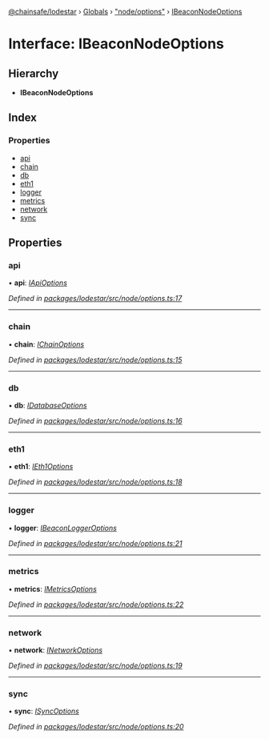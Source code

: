 [@chainsafe/lodestar](../README.md) › [Globals](../globals.md) › ["node/options"](../modules/_node_options_.md) › [IBeaconNodeOptions](_node_options_.ibeaconnodeoptions.md)

# Interface: IBeaconNodeOptions

## Hierarchy

* **IBeaconNodeOptions**

## Index

### Properties

* [api](_node_options_.ibeaconnodeoptions.md#api)
* [chain](_node_options_.ibeaconnodeoptions.md#chain)
* [db](_node_options_.ibeaconnodeoptions.md#db)
* [eth1](_node_options_.ibeaconnodeoptions.md#eth1)
* [logger](_node_options_.ibeaconnodeoptions.md#logger)
* [metrics](_node_options_.ibeaconnodeoptions.md#metrics)
* [network](_node_options_.ibeaconnodeoptions.md#network)
* [sync](_node_options_.ibeaconnodeoptions.md#sync)

## Properties

###  api

• **api**: *[IApiOptions](_api_options_.iapioptions.md)*

*Defined in [packages/lodestar/src/node/options.ts:17](https://github.com/ChainSafe/lodestar/blob/618cb3037/packages/lodestar/src/node/options.ts#L17)*

___

###  chain

• **chain**: *[IChainOptions](_chain_options_.ichainoptions.md)*

*Defined in [packages/lodestar/src/node/options.ts:15](https://github.com/ChainSafe/lodestar/blob/618cb3037/packages/lodestar/src/node/options.ts#L15)*

___

###  db

• **db**: *[IDatabaseOptions](_db_options_.idatabaseoptions.md)*

*Defined in [packages/lodestar/src/node/options.ts:16](https://github.com/ChainSafe/lodestar/blob/618cb3037/packages/lodestar/src/node/options.ts#L16)*

___

###  eth1

• **eth1**: *[IEth1Options](_eth1_options_.ieth1options.md)*

*Defined in [packages/lodestar/src/node/options.ts:18](https://github.com/ChainSafe/lodestar/blob/618cb3037/packages/lodestar/src/node/options.ts#L18)*

___

###  logger

• **logger**: *[IBeaconLoggerOptions](_node_loggeroptions_.ibeaconloggeroptions.md)*

*Defined in [packages/lodestar/src/node/options.ts:21](https://github.com/ChainSafe/lodestar/blob/618cb3037/packages/lodestar/src/node/options.ts#L21)*

___

###  metrics

• **metrics**: *[IMetricsOptions](_metrics_options_.imetricsoptions.md)*

*Defined in [packages/lodestar/src/node/options.ts:22](https://github.com/ChainSafe/lodestar/blob/618cb3037/packages/lodestar/src/node/options.ts#L22)*

___

###  network

• **network**: *[INetworkOptions](_network_options_.inetworkoptions.md)*

*Defined in [packages/lodestar/src/node/options.ts:19](https://github.com/ChainSafe/lodestar/blob/618cb3037/packages/lodestar/src/node/options.ts#L19)*

___

###  sync

• **sync**: *[ISyncOptions](_sync_options_.isyncoptions.md)*

*Defined in [packages/lodestar/src/node/options.ts:20](https://github.com/ChainSafe/lodestar/blob/618cb3037/packages/lodestar/src/node/options.ts#L20)*
